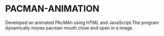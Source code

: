 # PACMAN-ANIMATION
Developed an animated PAcMAn using HTML and JavaScript.The program dynamically moves pacman mouth close and open  in a image.
